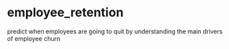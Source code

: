 # employee_retention
 predict when employees are going to quit by understanding the main drivers of employee churn
